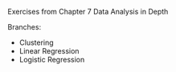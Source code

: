

Exercises from Chapter 7 Data Analysis in Depth


Branches:

 - Clustering
 - Linear Regression
 - Logistic Regression 
